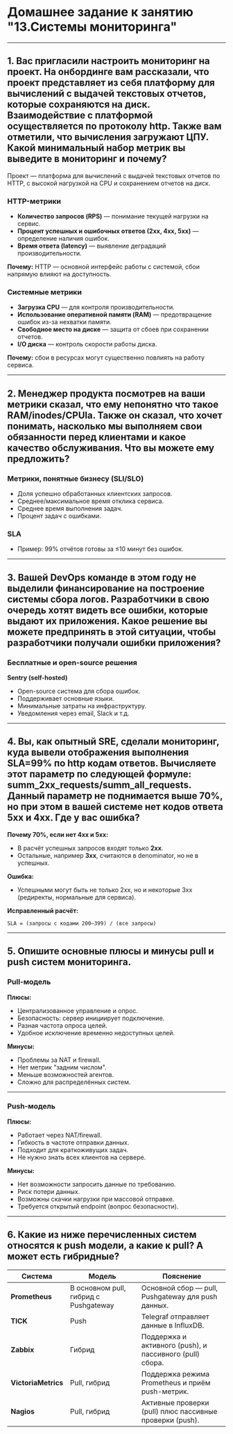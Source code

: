 # Домашнее задание к занятию "13.Системы мониторинга"

***

## 1. Вас пригласили настроить мониторинг на проект. На онбординге вам рассказали, что проект представляет из себя платформу для вычислений с выдачей текстовых отчетов, которые сохраняются на диск. Взаимодействие с платформой осуществляется по протоколу http. Также вам отметили, что вычисления загружают ЦПУ. Какой минимальный набор метрик вы выведите в мониторинг и почему?

Проект — платформа для вычислений с выдачей текстовых отчетов по HTTP, с высокой нагрузкой на CPU и сохранением отчетов на диск.

### HTTP-метрики
- **Количество запросов (RPS)** — понимание текущей нагрузки на сервис.
- **Процент успешных и ошибочных ответов (2xx, 4xx, 5xx)** — определение наличия ошибок.
- **Время ответа (latency)** — выявление деградаций производительности.

**Почему:** HTTP — основной интерфейс работы с системой, сбои напрямую влияют на доступность.

### Системные метрики
- **Загрузка CPU** — для контроля производительности.
- **Использование оперативной памяти (RAM)** — предотвращение ошибок из-за нехватки памяти.
- **Свободное место на диске** — защита от сбоев при сохранении отчетов.
- **I/O диска** — контроль скорости работы диска.

**Почему:** сбои в ресурсах могут существенно повлиять на работу сервиса.

***

## 2. Менеджер продукта посмотрев на ваши метрики сказал, что ему непонятно что такое RAM/inodes/CPUla. Также он сказал, что хочет понимать, насколько мы выполняем свои обязанности перед клиентами и какое качество обслуживания. Что вы можете ему предложить?

### Метрики, понятные бизнесу (SLI/SLO)
- Доля успешно обработанных клиентских запросов.
- Среднее/максимальное время отклика сервиса.
- Среднее время выполнения задач.
- Процент задач с ошибками.

### SLA
- Пример: 99% отчётов готовы за ≤10 минут без ошибок.

***

## 3. Вашей DevOps команде в этом году не выделили финансирование на построение системы сбора логов. Разработчики в свою очередь хотят видеть все ошибки, которые выдают их приложения. Какое решение вы можете предпринять в этой ситуации, чтобы разработчики получали ошибки приложения?

### Бесплатные и open-source решения

**Sentry (self-hosted)**  
- Open-source система для сбора ошибок.
- Поддерживает основные языки.
- Минимальные затраты на инфраструктуру.
- Уведомления через email, Slack и т.д.

***

## 4. Вы, как опытный SRE, сделали мониторинг, куда вывели отображения выполнения SLA=99% по http кодам ответов. Вычисляете этот параметр по следующей формуле: summ_2xx_requests/summ_all_requests. Данный параметр не поднимается выше 70%, но при этом в вашей системе нет кодов ответа 5xx и 4xx. Где у вас ошибка?

**Почему 70%, если нет 4xx и 5xx:**  
- В расчёт успешных запросов входят только **2xx**.
- Остальные, например **3xx**, считаются в denominator, но не в успешных.

**Ошибка:**  
- Успешными могут быть не только 2xx, но и некоторые 3xx (редиректы, нормальные для сервиса).

**Исправленный расчёт:**
```
SLA = (запросы с кодами 200–399) / (все запросы)
```

***

## 5. Опишите основные плюсы и минусы pull и push систем мониторинга.

### Pull-модель  
**Плюсы:**
- Централизованное управление и опрос.
- Безопасность: сервер инициирует подключение.
- Разная частота опроса целей.
- Удобное исключение временно недоступных целей.

**Минусы:**
- Проблемы за NAT и firewall.
- Нет метрик "задним числом".
- Меньше возможностей агентов.
- Сложно для распределённых систем.

***

### Push-модель  
**Плюсы:**
- Работает через NAT/firewall.
- Гибкость в частоте отправки данных.
- Подходит для краткоживущих задач.
- Не нужно знать всех клиентов на сервере.

**Минусы:**
- Нет возможности запросить данные по требованию.
- Риск потери данных.
- Возможны скачки нагрузки при массовой отправке.
- Требуется открытый endpoint (вопрос безопасности).

***

## 6. Какие из ниже перечисленных систем относятся к push модели, а какие к pull? А может есть гибридные?

| Система           | Модель                 | Пояснение |
|-------------------|------------------------|-----------|
| **Prometheus**    | В основном pull, гибрид с Pushgateway | Основной сбор — pull, Pushgateway для push данных. |
| **TICK**          | Push                    | Telegraf отправляет данные в InfluxDB. |
| **Zabbix**        | Гибрид                  | Поддержка и активного (push), и пассивного (pull) сбора. |
| **VictoriaMetrics** | Pull, гибрид           | Поддержка режима Prometheus и приём push-метрик. |
| **Nagios**        | Pull, гибрид            | Активные проверки (pull) плюс пассивные проверки (push). |
